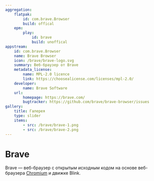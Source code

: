 ```yaml
---
aggregation:
    flatpak:
        id: com.brave.Browser
        build: offical
    epm:
        play:
            id: brave
            build: unoffical
appstream:
    id: com.brave.Browser
    name: Brave Browser
    icon: /brave/brave-logo.svg
    summary: Веб-браузер от Brave
    metadata_license:
        name: MPL-2.0 licence
        link: https://choosealicense.com/licenses/mpl-2.0/
    developer:
        name: Brave Software
    url:
        homepage: https://brave.com/
        bugtracker: https://github.com/brave/brave-browser/issues
gallery:
    title: Галерея
    type: slider
    items:
        - src: /brave/brave-1.png
        - src: /brave/brave-2.png
---
```


# Brave

Brave — веб-браузер с открытым исходным кодом на основе веб-браузера [Chromium](/chromium) и движке Blink.

<AGWGallery />

<!--@include: @apps/_parts/install/content-flatpak.md-->
<!--@include: @apps/_parts/warns/unprivileged-spaces.md-->
<!--@include: @apps/_parts/install/content-epm-play.md-->
